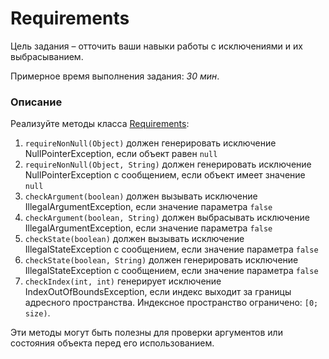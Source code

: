 # Requirements

Цель задания – отточить ваши навыки работы с исключениями и их выбрасыванием. 

Примерное время выполнения задания: _30 мин_. 

### Описание 
Реализуйте методы класса [Requirements](src/main/java/com/epam/training/student_Sergei_Bespalov/Requirements.java): 
1. `requireNonNull(Object)` должен генерировать исключение NullPointerException, если объект равен `null`
1. `requireNonNull(Object, String)` должен генерировать исключение NullPointerException с сообщением, если объект имеет значение `null`
1. `checkArgument(boolean)` должен вызывать исключение IllegalArgumentException, если значение параметра `false`
1. `checkArgument(boolean, String)` должен выбрасывать исключение IllegalArgumentException, если значение параметра `false`
1. `checkState(boolean)` должен вызывать исключение IllegalStateException с сообщением, если значение параметра `false`
1. `checkState(boolean, String)` должен генерировать исключение IllegalStateException с сообщением, если значение параметра `false`
1. `checkIndex(int, int)` генерирует исключение IndexOutOfBoundsException, если индекс выходит за границы адресного пространства. Индексное пространство ограничено: `[0; size)`.

Эти методы могут быть полезны для проверки аргументов или состояния объекта перед его использованием.  
